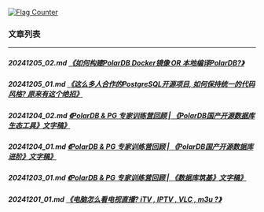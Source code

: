 <a rel="nofollow" href="http://info.flagcounter.com/h9V1"  ><img src="http://s03.flagcounter.com/count/h9V1/bg_FFFFFF/txt_000000/border_CCCCCC/columns_2/maxflags_12/viewers_0/labels_0/pageviews_0/flags_0/"  alt="Flag Counter"  border="0"  ></a>  
  
### 文章列表  
----  
##### 20241205_02.md   [《如何构建PolarDB Docker镜像 OR 本地编译PolarDB?》](20241205_02.md)  
##### 20241205_01.md   [《这么多人合作的PostgreSQL开源项目, 如何保持统一的代码风格? 原来有这个绝招》](20241205_01.md)  
##### 20241204_02.md   [《PolarDB & PG 专家训练营回顾 | 《PolarDB国产开源数据库生态工具》文字稿》](20241204_02.md)  
##### 20241204_01.md   [《PolarDB & PG 专家训练营回顾 | 《PolarDB国产开源数据库进阶》文字稿》](20241204_01.md)  
##### 20241203_01.md   [《PolarDB & PG 专家训练营回顾 | 《数据库筑基》文字稿》](20241203_01.md)  
##### 20241201_01.md   [《电脑怎么看电视直播? iTV , IPTV , VLC , m3u ?》](20241201_01.md)  
